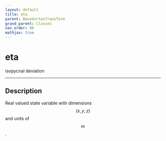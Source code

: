 ```yaml
---
layout: default
title: eta
parent: WaveVortexTransform
grand_parent: Classes
nav_order: 96
mathjax: true
---
```


#  eta

isopycnal deviation


---

## Description
Real valued state variable with dimensions $$(x,y,z)$$ and units of $$m$$.

